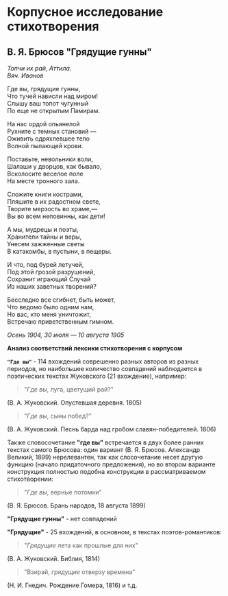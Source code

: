 # Корпусное исследование стихотворения #

## В. Я. Брюсов "Грядущие гунны" ##
 
*Топчи их рай, Аттила.  
Вяч. Иванов*  

Где вы, грядущие гунны,  
Что тучей нависли над миром!  
Слышу ваш топот чугунный  
По еще не открытым Памирам.  

На нас ордой опьянелой  
Рухните с темных становий —  
Оживить одряхлевшее тело  
Волной пылающей крови.  

Поставьте, невольники воли,  
Шалаши у дворцов, как бывало,  
Всколосите веселое поле  
На месте тронного зала.  

Сложите книги кострами,  
Пляшите в их радостном свете,  
Творите мерзость во храме,—  
Вы во всем неповинны, как дети!  
  
А мы, мудрецы и поэты,  
Хранители тайны и веры,  
Унесем зажженные светы  
В катакомбы, в пустыни, в пещеры.

И что, под бурей летучей,  
Под этой грозой разрушений,  
Сохранит играющий Случай  
Из наших заветных творений?

Бесследно все сгибнет, быть может,  
Что ведомо было одним нам,  
Но вас, кто меня уничтожит,  
Встречаю приветственным гимном.

*Осень 1904, 30 июля — 10 августа 1905*

**Анализ соответствий лексики стихотворения с корпусом**

**`"Где вы"`** - 114 вхождений соврешенно разных авторов из разных периодов, но наибольшее количество совпадений наблюдается в поэтических текстах Жуковского (21 вхождение), например:  
>"*Где вы*, луга, цветущий рай?"
>
(В. А. Жуковский. Опустевшая деревня. 1805)  
>"*Где вы*, сыны побед?"  
>
(В. А. Жуковский. Песнь барда над гробом славян-победителей. 1806)  

Также словосочетание **"где вы"** встречается в двух более ранних текстах самого Брюсова: один вариант (В. Я. Брюсов. Александр Великий, 1899) нерелевантен, так как слосочетание несет другую функцию (начало придаточного предложения), но во втором варианте конструкция полностью подобна конструкции в рассматриваемом стихотворении:  
>"*Где вы*, верные потомки"
>
(В. Я. Брюсов. Брань народов, 18 августа 1899)

**"Грядущие гунны"** - нет совпадений  


**"Грядущие"** - 25 вхождений, в основном, в текстах поэтов-романтиков:
>"*Грядущие* лета как прошлые для них"
>
(В. А. Жуковский. Библия, 1814)

>"Взирай, *грядущие* отверзу времена"
>
(Н. И. Гнедич. Рождение Гомера, 1816) и т.д.
